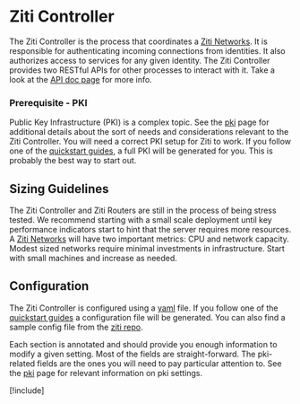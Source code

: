 # Ziti Controller

The Ziti Controller is the process that coordinates a [Ziti Networks](xref:zitiOverview#overview-of-a-ziti-network). It
is responsible for authenticating incoming connections from identities. It also authorizes access to services for any
given identity. The Ziti Controller provides two RESTful APIs for other processes to interact with it. Take a look at
the [API doc page](/api/rest/index) for more info.

### Prerequisite - PKI

Public Key Infrastructure (PKI) is a complex topic. See the [pki](/ziti/manage/pki) page for additional details
about the sort of needs and considerations relevant to the Ziti Controller. You will need a correct PKI setup for Ziti
to work. If you follow one of the [quickstart guides](/ziti/quickstarts/quickstart-overview), a full PKI will be
generated for you. This is probably the best way to start out.

## Sizing Guidelines

The Ziti Controller and Ziti Routers are still in the process of being stress tested. We recommend starting with a small
scale deployment until key performance indicators start to hint that the server requires more resources. A
[Ziti Networks](xref:zitiOverview#overview-of-a-ziti-network) will have two important metrics: CPU and network capacity.
Modest sized networks require minimal investments in infrastructure. Start with small machines and increase as needed.

## Configuration

The Ziti Controller is configured using a [yaml](https://yaml.org/) file. If you follow one of the
[quickstart guides](/ziti/quickstarts/quickstart-overview) a configuration file will be generated. You can also find a
sample config file from the [ziti repo](https://github.com/openziti/ziti/blob/release-next/etc/ctrl.with.edge.yml).

Each section is annotated and should provide you enough information to modify a given setting. Most of the fields are
straight-forward. The pki-related fields are the ones you will need to pay particular attention to. See
the [pki](/ziti/manage/pki) page for relevant information on pki settings.

[!include[](logging-snippet)]